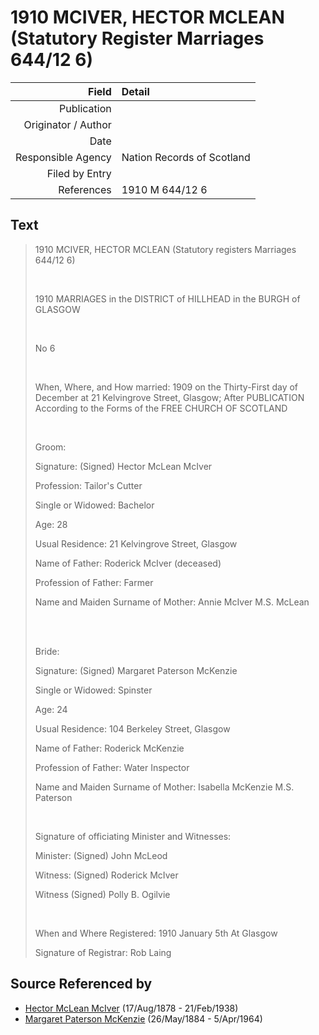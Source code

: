 ﻿---
layout: page
permalink: /sources/s8363314
---

# 1910 MCIVER, HECTOR MCLEAN (Statutory Register Marriages 644/12 6)

Field | Detail
---:|:---
Publication | 
Originator / Author | 
Date | 
Responsible Agency | Nation Records of Scotland
Filed by Entry | 
References | 1910 M 644/12 6

## Text

> 1910 MCIVER, HECTOR MCLEAN (Statutory registers Marriages 644/12 6)
>
> <br/>
>
> 1910 MARRIAGES in the DISTRICT of HILLHEAD in the BURGH of GLASGOW
>
> <br/>
>
> No 6
>
> <br/>
>
> When, Where, and How married: 1909 on the Thirty-First day of December at 21 Kelvingrove Street, Glasgow; After PUBLICATION According to the Forms of the FREE CHURCH OF SCOTLAND
>
> <br/>
>
> Groom:
>
> Signature: (Signed) Hector McLean McIver
>
> Profession: Tailor's Cutter
>
> Single or Widowed: Bachelor
>
> Age: 28
>
> Usual Residence: 21 Kelvingrove Street, Glasgow
>
> Name of Father: Roderick McIver (deceased)
>
> Profession of Father: Farmer
>
> Name and Maiden Surname of Mother: Annie McIver M.S. McLean
>
> <br/>
>
> <br/>
>
> Bride:
>
> Signature: (Signed) Margaret Paterson McKenzie
>
> Single or Widowed: Spinster
>
> Age: 24
>
> Usual Residence: 104 Berkeley Street, Glasgow
>
> Name of Father: Roderick McKenzie
>
> Profession of Father: Water Inspector
>
> Name and Maiden Surname of Mother: Isabella McKenzie M.S. Paterson
>
> <br/>
>
> Signature of officiating Minister and Witnesses:
>
> Minister: (Signed) John McLeod
>
> Witness: (Signed) Roderick McIver
>
> Witness (Signed) Polly B. Ogilvie
>
> <br/>
>
> When and Where Registered: 1910 January 5th At Glasgow
>
> Signature of Registrar: Rob Laing
>

## Source Referenced by

* [Hector McLean McIver](../people/@62168745@-hector-mclean-mciver-b1878-8-17-d1938-2-21.md) (17/Aug/1878 - 21/Feb/1938)
* [Margaret Paterson McKenzie](../people/@88610293@-margaret-paterson-mckenzie-b1884-5-26-d1964-4-5.md) (26/May/1884 - 5/Apr/1964)
